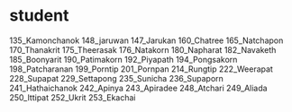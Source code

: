# student

135_Kamonchanok
148_jaruwan
147_Jarukan
160_Chatree
165_Natchapon
170_Thanakrit
175_Theerasak
176_Natakorn
180_Napharat
182_Navaketh
185_Boonyarit
190_Patimakorn
192_Piyapath
194_Pongsakorn
198_Patcharanan
199_Porntip
201_Pornpan
214_Rungtip
222_Weerapat
228_Supapat
229_Settapong
235_Sunicha
236_Supaporn
241_Hathaichanok
242_Apinya
243_Apiradee
248_Atchari
249_Aliada
250_Ittipat
252_Ukrit
253_Ekachai
